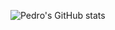 ![Pedro's GitHub stats](https://github-readme-stats-inky-five-53.vercel.app/api?username=pedrocatalao)
